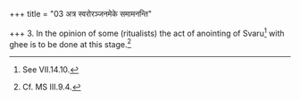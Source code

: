 +++
title = "03 अत्र स्वरोरञ्जनमेके समामनन्ति"

+++
3. In the opinion of some (ritualists) the act of anointing of Svaru[^1] with ghee is to be done at this stage.[^2]  

[^1]: See VII.14.10.  

[^2]: Cf. MS III.9.4.  
